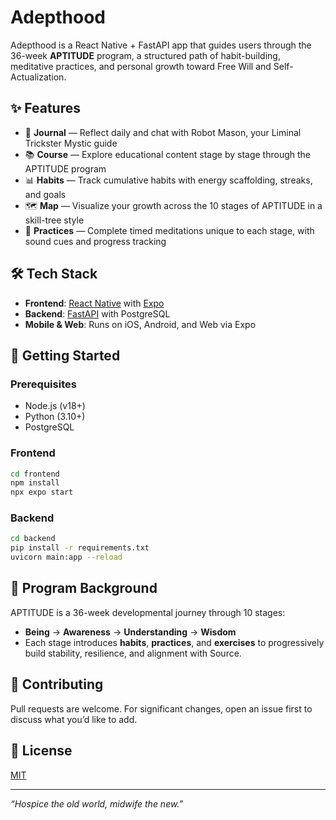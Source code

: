 # Adepthood

Adepthood is a React Native + FastAPI app that guides users through the 36-week **APTITUDE** program, a structured path of habit-building, meditative practices, and personal growth toward Free Will and Self-Actualization.

## ✨ Features

- 📓 **Journal** — Reflect daily and chat with Robot Mason, your Liminal Trickster Mystic guide
- 📚 **Course** — Explore educational content stage by stage through the APTITUDE program
- 📊 **Habits** — Track cumulative habits with energy scaffolding, streaks, and goals
- 🗺️ **Map** — Visualize your growth across the 10 stages of APTITUDE in a skill-tree style
- 🧘 **Practices** — Complete timed meditations unique to each stage, with sound cues and progress tracking

## 🛠️ Tech Stack

- **Frontend**: [React Native](https://reactnative.dev/) with [Expo](https://expo.dev/)
- **Backend**: [FastAPI](https://fastapi.tiangolo.com/) with PostgreSQL
- **Mobile & Web**: Runs on iOS, Android, and Web via Expo

## 🚀 Getting Started

### Prerequisites
- Node.js (v18+)
- Python (3.10+)
- PostgreSQL

### Frontend
```bash
cd frontend
npm install
npx expo start
```

### Backend
```bash
cd backend
pip install -r requirements.txt
uvicorn main:app --reload
```

## 📖 Program Background

APTITUDE is a 36-week developmental journey through 10 stages:
- **Being** → **Awareness** → **Understanding** → **Wisdom**
- Each stage introduces **habits**, **practices**, and **exercises** to progressively build stability, resilience, and alignment with Source.

## 🤝 Contributing

Pull requests are welcome. For significant changes, open an issue first to discuss what you’d like to add.

## 📜 License

[MIT](LICENSE)

---
*“Hospice the old world, midwife the new.”*
